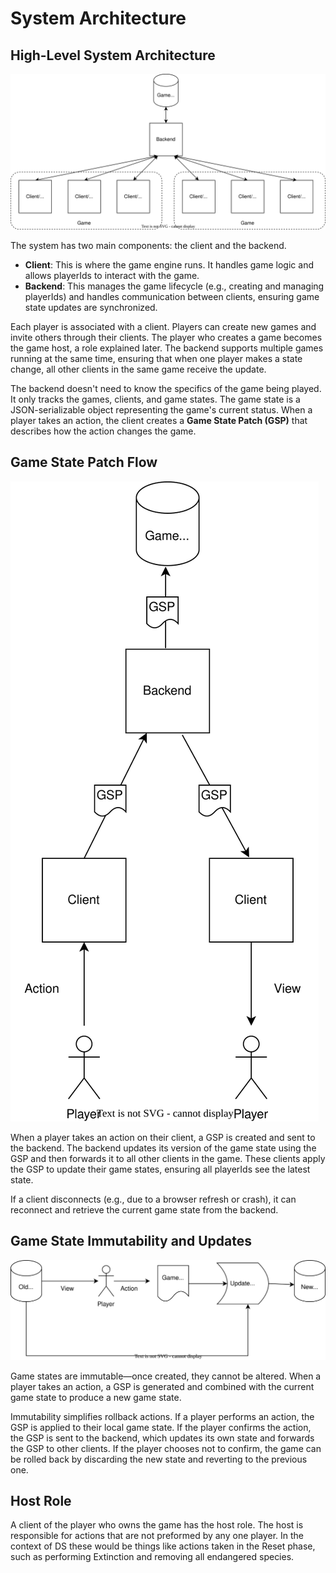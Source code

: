 # System Architecture

## High-Level System Architecture

![High Level Systems Architecture](./img/high-level-system-arch.drawio.svg "High Level Systems Architecture")

The system has two main components: the client and the backend.

- **Client**: This is where the game engine runs. It handles game logic and allows playerIds to interact with the game.
- **Backend**: This manages the game lifecycle (e.g., creating and managing playerIds) and handles communication between clients, ensuring game state updates are synchronized.

Each player is associated with a client. Players can create new games and invite others through their clients. The player who creates a game becomes the game host, a role explained later. The backend supports multiple games running at the same time, ensuring that when one player makes a state change, all other clients in the same game receive the update.

The backend doesn't need to know the specifics of the game being played. It only tracks the games, clients, and game states. The game state is a JSON-serializable object representing the game's current status. When a player takes an action, the client creates a **Game State Patch (GSP)** that describes how the action changes the game.

## Game State Patch Flow

![Game State Patch Flow](./img/game-state-flow.drawio.svg "Game State Patch Flow")

When a player takes an action on their client, a GSP is created and sent to the backend. The backend updates its version of the game state using the GSP and then forwards it to all other clients in the game. These clients apply the GSP to update their game states, ensuring all playerIds see the latest state.

If a client disconnects (e.g., due to a browser refresh or crash), it can reconnect and retrieve the current game state from the backend.

## Game State Immutability and Updates

![Game State Update](./img/game-state-update.drawio.svg "Game State Update")

Game states are immutable—once created, they cannot be altered. When a player takes an action, a GSP is generated and combined with the current game state to produce a new game state.

Immutability simplifies rollback actions. If a player performs an action, the GSP is applied to their local game state. If the player confirms the action, the GSP is sent to the backend, which updates its own state and forwards the GSP to other clients. If the player chooses not to confirm, the game can be rolled back by discarding the new state and reverting to the previous one.

## Host Role

A client of the player who owns the game has the host role. The host is responsible for actions that are not preformed by any one player. In the context of DS these would be things like actions taken in the Reset phase, such as performing Extinction and removing all endangered species.
